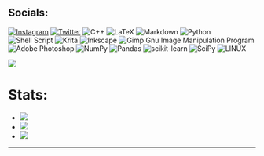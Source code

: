 
##  Socials:
[![Instagram](https://img.shields.io/badge/Instagram-%23E4405F.svg?logo=Instagram&logoColor=white)](https://instagram.com/mmanosalvaa) [![Twitter](https://img.shields.io/badge/Twitter-%231DA1F2.svg?logo=Twitter&logoColor=white)](https://twitter.com/mmanosalvaa) 
![C++](https://img.shields.io/badge/c++-%2300599C.svg?style=flat&logo=c%2B%2B&logoColor=white) ![LaTeX](https://img.shields.io/badge/latex-%23008080.svg?style=flat&logo=latex&logoColor=white) ![Markdown](https://img.shields.io/badge/markdown-%23000000.svg?style=flat&logo=markdown&logoColor=white) ![Python](https://img.shields.io/badge/python-3670A0?style=flat&logo=python&logoColor=ffdd54) ![Shell Script](https://img.shields.io/badge/shell_script-%23121011.svg?style=flat&logo=gnu-bash&logoColor=white) ![Krita](https://img.shields.io/badge/Krita-203759?style=flat&logo=krita&logoColor=EEF37B) ![Inkscape](https://img.shields.io/badge/Inkscape-e0e0e0?style=flat&logo=inkscape&logoColor=080A13) ![Gimp Gnu Image Manipulation Program](https://img.shields.io/badge/Gimp-657D8B?style=flat&logo=gimp&logoColor=FFFFFF) ![Adobe Photoshop](https://img.shields.io/badge/adobephotoshop-%2331A8FF.svg?style=flat&logo=adobephotoshop&logoColor=white) ![NumPy](https://img.shields.io/badge/numpy-%23013243.svg?style=flat&logo=numpy&logoColor=white) ![Pandas](https://img.shields.io/badge/pandas-%23150458.svg?style=flat&logo=pandas&logoColor=white) ![scikit-learn](https://img.shields.io/badge/scikit--learn-%23F7931E.svg?style=flat&logo=scikit-learn&logoColor=white) ![SciPy](https://img.shields.io/badge/SciPy-%230C55A5.svg?style=flat&logo=scipy&logoColor=%white) ![LINUX](https://img.shields.io/badge/Linux-FCC624?style=flat&logo=linux&logoColor=black)

[![](https://visitcount.itsvg.in/api?id=mmanosalva&icon=0&color=12)](https://visitcount.itsvg.in)

# Stats:
* ![](https://github-readme-stats.vercel.app/api?username=mmanosalva&theme=dark&hide_border=true&include_all_commits=false&count_private=true)<br/>
* ![](https://github-readme-streak-stats.herokuapp.com/?user=mmanosalva&theme=dark&hide_border=true)<br/>
* ![](https://github-readme-stats.vercel.app/api/top-langs/?username=mmanosalva&theme=dark&hide_border=true&include_all_commits=false&count_private=true&layout=compact)

---

<!-- Proudly created with GPRM ( https://gprm.itsvg.in ) -->
